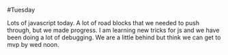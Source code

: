 #Tuesday

Lots of javascript today. A lot of road blocks that we needed to push through,
but we made progress. I am learning new tricks for js and we have been doing a lot of debugging.
We are a little behind but think we can get to mvp by wed noon.
